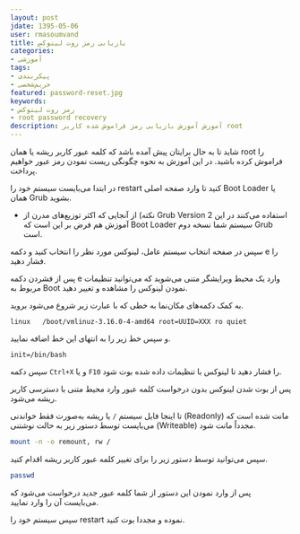 ```yaml
---
layout: post          
jdate: 1395-05-06      
user: rmasoumvand          
title: بازیابی رمز روت لینوکس
categories:
- آموزشی
tags:
- پیکربندی
- حریم‌شخصی
featured: password-reset.jpg          
keywords:
- رمز روت لینوکس
- root password recovery
description: آموزش آموزش بازیابی رمز فراموش شده کاربر root
---
```


شاید تا به حال برایتان پیش آمده باشد که کلمه عبور کاربر ریشه یا همان root را فراموش کرده باشید. در این آموزش به نحوه چگونگی ریست نمودن رمز عبور خواهیم پرداخت.

در ابتدا می‌بایست سیستم خود را restart کنید تا وارد صفحه اصلی Boot Loader یا همان Grub بشوید.

* نکته)‌ از آنجایی که اکثر توزیع‌های مدرن از Grub Version 2 استفاده می‌کنند در این آموزش هم فرض بر این است که Boot Loader سیستم شما نسخه دوم Grub است.

سپس در صفحه انتخاب سیستم عامل، لینوکس مورد نظر را انتخاب کنید و دکمه e را فشار دهید.

پس از فشردن دکمه e وارد یک محیط ویرایشگر متنی می‌شوید که می‌توانید تنظیمات مربوط به Boot نمودن لینوکس را مشاهده و تغییر دهید.

به کمک دکمه‌های مکان‌نما به خطی که با عبارت زیر شروع می‌شود بروید.

```  
linux   /boot/vmlinuz-3.16.0-4-amd64 root=UUID=XXX ro quiet  
```

و سپس خط زیر را به انتهای این خط اضافه نمایید.

```  
init=/bin/bash  
```

سپس دکمه `Ctrl+X` و یا `F10` را فشار دهید تا لینوکس با تنظیمات داده شده بوت شود.

پس از بوت شدن لینوکس بدون درخواست کلمه عبور وارد محیط متنی با دسترسی کاربر ریشه می‌شود.

تا اینجا فایل سیستم `/` یا ریشه به‌صورت فقط خواندنی (Readonly) مانت شده است که می‌بایست توسط دستور زیر به حالت نوشتنی (Writeable) مجدداً مانت شود.

```sh  
mount -n -o remount, rw /  
```

سپس می‌توانید توسط دستور زیر را برای تغییر کلمه عبور کاربر ریشه اقدام کنید.

```sh  
passwd  
```

پس از وارد نمودن این دستور از شما کلمه عبور جدید درخواست می‌شود که می‌بایست آن را وارد نمایید.

سپس سیستم خود را restart نموده و مجددا بوت کنید.
